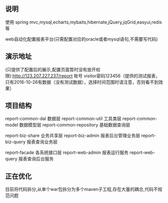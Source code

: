 
## 说明
使用 spring mvc,mysql,echarts,mybaits,hibernate,jQuery,jqGrid,easyui,redis等

web自动化配置报表平台(只需配置对应的oracle或者mysql语句,不需要写代码)

## 演示地址

(只提供了配置后的展示,配置页面暂时没有放开权限):http://123.207.227.237/report 账号 visitor密码123456（提供的测试报表，只有2016-10-26有数据（没有测试数据），选择时间范围时请注意，否则看不到效果）

 
## 项目结构
report-common-dal    数据层
report-common-util   工具类层
report-common-model  数据模型层
report-common-repository  基础数据查询层

report-biz-share    业务共享层
report-biz-admin    报表后台管理业务层
report-biz-query    报表查询业务层

report-facade    各系统接口层
report-web-admin    报表运行服务
report-web-query     报表查询后台服务

## 正在优化

目前将代码拆分,从单个war包拆分为多个maven子工程,存在大量的耦合,代码不规范问题

